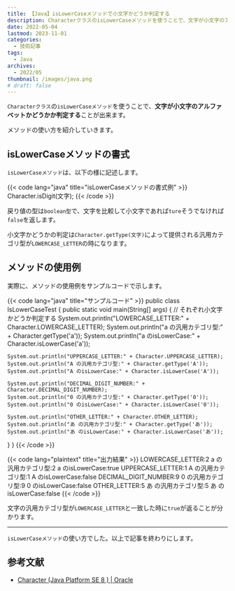 ```yaml
---
title: 【Java】isLowerCaseメソッドで小文字かどうか判定する
description: CharacterクラスのisLowerCaseメソッドを使うことで、文字が小文字のアルファベットかどうかか判定することが出来ます。
date: 2022-05-04
lastmod: 2023-11-01
categories: 
  - 技術記事
tags: 
  - Java
archives: 
  - 2022/05
thumbnail: /images/java.png
# draft: false
---
```


`Characterクラス`の`isLowerCaseメソッド`を使うことで、**文字が小文字のアルファベットかどうかか判定する**ことが出来ます。

メソッドの使い方を紹介していきます。

## isLowerCaseメソッドの書式

`isLowerCaseメソッド`は、以下の様に記述します。

{{< code lang="java" title="isLowerCaseメソッドの書式例" >}}
Character.isDigit(文字);
{{< /code >}}

戻り値の型は`boolean型`で、文字を比較して小文字であれば`ture`そうでなければ`false`を返します。

小文字かどうかの判定は`Character.getType(文字)`によって提供される汎用カテゴリ型が`LOWERCASE_LETTER`の時になります。

## メソッドの使用例

実際に、メソッドの使用例をサンプルコードで示します。

{{< code lang="java" title="サンプルコード" >}}
public class IsLowerCaseTest {
  public static void main(String[] args) {
    // それぞれ小文字かどうか判定する
    System.out.println("LOWERCASE_LETTER:" + Character.LOWERCASE_LETTER);
    System.out.println("a の汎用カテゴリ型:" + Character.getType('a'));
    System.out.println("a のisLowerCase:" + Character.isLowerCase('a'));

    System.out.println("UPPERCASE_LETTER:" + Character.UPPERCASE_LETTER);
    System.out.println("A の汎用カテゴリ型:" + Character.getType('A'));
    System.out.println("A のisLowerCase:" + Character.isLowerCase('A'));

    System.out.println("DECIMAL_DIGIT_NUMBER:" + Character.DECIMAL_DIGIT_NUMBER);
    System.out.println("0 の汎用カテゴリ型:" + Character.getType('0'));
    System.out.println("0 のisLowerCase:" + Character.isLowerCase('0'));

    System.out.println("OTHER_LETTER:" + Character.OTHER_LETTER);
    System.out.println("あ の汎用カテゴリ型:" + Character.getType('あ'));
    System.out.println("あ のisLowerCase:" + Character.isLowerCase('あ'));
  }
}
{{< /code >}}

{{< code lang="plaintext" title="出力結果" >}}
LOWERCASE_LETTER:2
a の汎用カテゴリ型:2
a のisLowerCase:true
UPPERCASE_LETTER:1
A の汎用カテゴリ型:1
A のisLowerCase:false
DECIMAL_DIGIT_NUMBER:9
0 の汎用カテゴリ型:9
0 のisLowerCase:false
OTHER_LETTER:5
あ の汎用カテゴリ型:5
あ のisLowerCase:false
{{< /code >}}

文字の汎用カテゴリ型が`LOWERCASE_LETTER`と一致した時に`true`が返ることが分かります。

* * *

`isLowerCaseメソッド`の使い方でした。以上で記事を終わりにします。

## 参考文献

* [Character (Java Platform SE 8 ) | Oracle](https://docs.oracle.com/javase/jp/8/docs/api/java/lang/Character.html)